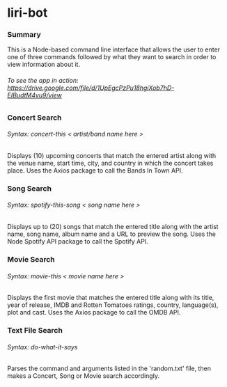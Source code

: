 # liri-bot

### Summary
This is a Node-based command line interface that allows the user to enter one of three commands followed by what they want to search in order to view information about it.

###### To see the app in action: https://drive.google.com/file/d/1UpEgcPzPu18hgiXob7hD-EIBudtM4vu9/view

### Concert Search
###### Syntax: concert-this < artist/band name here >
Displays (10) upcoming concerts that match the entered artist along with the venue name, start time, city, and country in which the concert takes place.
Uses the Axios package to call the Bands In Town API.

### Song Search
###### Syntax: spotify-this-song < song name here >
Displays up to (20) songs that match the entered title along with the artist name, song name, album name and a URL to preview the song.
Uses the Node Spotify API package to call the Spotify API.

### Movie Search
###### Syntax: movie-this < movie name here > 
Displays the first movie that matches the entered title along with its title, year of release, IMDB and Rotten Tomatoes ratings, country, language(s), plot and cast.
Uses the Axios package to call the OMDB API.

### Text File Search
###### Syntax: do-what-it-says
Parses the command and arguments listed in the 'random.txt' file, then makes a Concert, Song or Movie search accordingly.

